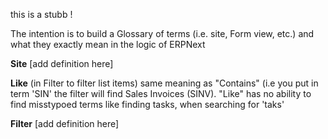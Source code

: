 this is a stubb !

The intention is to build a Glossary of terms (i.e. site, Form view, etc.) and what they exactly mean in the logic of ERPNext

**Site** [add definition here]

**Like** (in Filter to filter list items) same meaning as "Contains" (i.e you put in term 'SIN' the filter will find Sales Invoices (SINV). "Like" has no ability to find misstypoed terms like finding tasks, when searching for 'taks'

**Filter** [add definition here]
